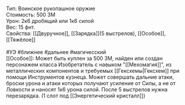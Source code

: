 Тип: Воинское рукопашное оружие<br>
Стоимость: 500 ЗМ<br>
Урон: 2к6 дробящий или 1к6 силой<br>
Вес: 15 фнт.<br>
Свойства: [[Двуручное]], [[Зарядка]](5 выстрелов), [[Особое]], [[Тяжёлое]]<br>
<br>
#УЭ #ближнее #дальнее #магичесский <br>
[[Особое]]: Может быть куплен за 500 ЗМ, найден или создан персонажем класса Изобретатель с навыком "[[Мехомагия]]", из металлических компонентов и требуемых [[Гексхемы|Гексхем]] при помощи Инструментов кузнеца. Может совершать дальние атаки, броски урона и атаки которых получают усиление от Силы, а не от Ловкости и наносят 1к6 урона силой. После 5 выстрелов нужна перезарядка. (1 слот под [[Энергетический кристалл]])